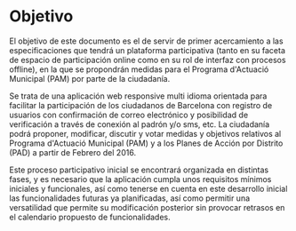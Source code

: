 Objetivo
=======

El objetivo de este documento es el de servir de primer acercamiento a las especificaciones que tendrá un plataforma participativa (tanto en su faceta de espacio de participación online como en su rol de interfaz con procesos offline), en la que se propondrán medidas para el Programa d'Actuació Municipal (PAM) por parte de la ciudadanía. 

Se trata de una aplicación web responsive multi idioma orientada para facilitar la participación de los ciudadanos de Barcelona con registro de usuarios con confirmación de correo electrónico y posibilidad de verificación a través de conexión al padrón y/o sms, etc. La ciudadanía podrá proponer, modificar, discutir y votar medidas y objetivos relativos al Programa d'Actuació Municipal (PAM) y a los Planes de Acción por Distrito (PAD) a partir de Febrero del 2016. 

Este proceso participativo inicial se encontrará organizada en distintas fases, y es necesario que la aplicación cumpla unos requisitos mínimos iniciales y funcionales, así como tenerse en cuenta en este desarrollo inicial las funcionalidades futuras ya planificadas, así como permitir una versatilidad que permite su modificación posterior sin provocar retrasos en el calendario propuesto de funcionalidades.